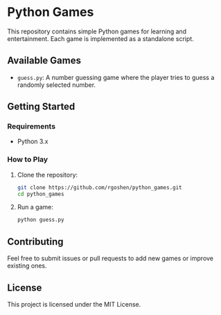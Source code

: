 # Python Games

This repository contains simple Python games for learning and entertainment. Each game is implemented as a standalone script.

## Available Games

- `guess.py`: A number guessing game where the player tries to guess a randomly selected number.

## Getting Started

### Requirements

- Python 3.x

### How to Play

1. Clone the repository:
   ```sh
   git clone https://github.com/rgoshen/python_games.git
   cd python_games
   ```
2. Run a game:
   ```sh
   python guess.py
   ```

## Contributing

Feel free to submit issues or pull requests to add new games or improve existing ones.

## License

This project is licensed under the MIT License.
